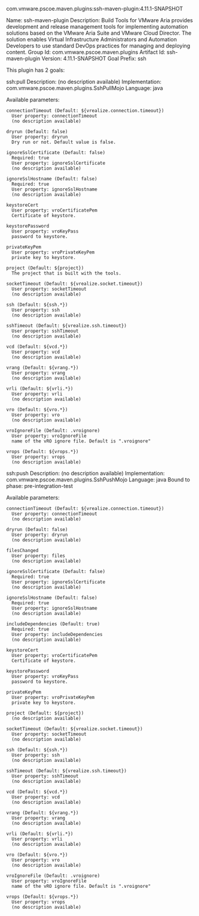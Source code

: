 com.vmware.pscoe.maven.plugins:ssh-maven-plugin:4.11.1-SNAPSHOT

Name: ssh-maven-plugin
Description: Build Tools for VMware Aria provides development and release
  management tools for implementing automation solutions based on the VMware
  Aria Suite and VMware Cloud Director. The solution enables Virtual
  Infrastructure Administrators and Automation Developers to use standard
  DevOps practices for managing and deploying content.
Group Id: com.vmware.pscoe.maven.plugins
Artifact Id: ssh-maven-plugin
Version: 4.11.1-SNAPSHOT
Goal Prefix: ssh

This plugin has 2 goals:

ssh:pull
  Description: (no description available)
  Implementation: com.vmware.pscoe.maven.plugins.SshPullMojo
  Language: java

  Available parameters:

    connectionTimeout (Default: ${vrealize.connection.timeout})
      User property: connectionTimeout
      (no description available)

    dryrun (Default: false)
      User property: dryrun
      Dry run or not. Default value is false.

    ignoreSslCertificate (Default: false)
      Required: true
      User property: ignoreSslCertificate
      (no description available)

    ignoreSslHostname (Default: false)
      Required: true
      User property: ignoreSslHostname
      (no description available)

    keystoreCert
      User property: vroCertificatePem
      Certificate of keystore.

    keystorePassword
      User property: vroKeyPass
      password to keystore.

    privateKeyPem
      User property: vroPrivateKeyPem
      private key to keystore.

    project (Default: ${project})
      The project that is built with the tools.

    socketTimeout (Default: ${vrealize.socket.timeout})
      User property: socketTimeout
      (no description available)

    ssh (Default: ${ssh.*})
      User property: ssh
      (no description available)

    sshTimeout (Default: ${vrealize.ssh.timeout})
      User property: sshTimeout
      (no description available)

    vcd (Default: ${vcd.*})
      User property: vcd
      (no description available)

    vrang (Default: ${vrang.*})
      User property: vrang
      (no description available)

    vrli (Default: ${vrli.*})
      User property: vrli
      (no description available)

    vro (Default: ${vro.*})
      User property: vro
      (no description available)

    vroIgnoreFile (Default: .vroignore)
      User property: vroIgnoreFile
      name of the vRO ignore file. Default is ".vroignore"

    vrops (Default: ${vrops.*})
      User property: vrops
      (no description available)

ssh:push
  Description: (no description available)
  Implementation: com.vmware.pscoe.maven.plugins.SshPushMojo
  Language: java
  Bound to phase: pre-integration-test

  Available parameters:

    connectionTimeout (Default: ${vrealize.connection.timeout})
      User property: connectionTimeout
      (no description available)

    dryrun (Default: false)
      User property: dryrun
      (no description available)

    filesChanged
      User property: files
      (no description available)

    ignoreSslCertificate (Default: false)
      Required: true
      User property: ignoreSslCertificate
      (no description available)

    ignoreSslHostname (Default: false)
      Required: true
      User property: ignoreSslHostname
      (no description available)

    includeDependencies (Default: true)
      Required: true
      User property: includeDependencies
      (no description available)

    keystoreCert
      User property: vroCertificatePem
      Certificate of keystore.

    keystorePassword
      User property: vroKeyPass
      password to keystore.

    privateKeyPem
      User property: vroPrivateKeyPem
      private key to keystore.

    project (Default: ${project})
      (no description available)

    socketTimeout (Default: ${vrealize.socket.timeout})
      User property: socketTimeout
      (no description available)

    ssh (Default: ${ssh.*})
      User property: ssh
      (no description available)

    sshTimeout (Default: ${vrealize.ssh.timeout})
      User property: sshTimeout
      (no description available)

    vcd (Default: ${vcd.*})
      User property: vcd
      (no description available)

    vrang (Default: ${vrang.*})
      User property: vrang
      (no description available)

    vrli (Default: ${vrli.*})
      User property: vrli
      (no description available)

    vro (Default: ${vro.*})
      User property: vro
      (no description available)

    vroIgnoreFile (Default: .vroignore)
      User property: vroIgnoreFile
      name of the vRO ignore file. Default is ".vroignore"

    vrops (Default: ${vrops.*})
      User property: vrops
      (no description available)

